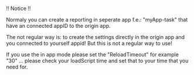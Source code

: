 !! Notice !!

Normaly you can create a reporting in seperate app f.e.: "myApp-task" that have an connected appID to the origin app.


The not regular way is: to create the settings directly in the origin app and you connected to yourself appid! 
But this is not a regular way to use! 


If you use the in app mode please set the "ReloadTimeout" for example "30" ... please check your loadScript time and set that to your time that you need for.

